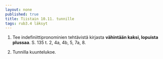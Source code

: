 ```yaml
---
layout: none
published: true
title: Tiistain 10.11. tunnille
tags: rub3.4 läksyt
---
```

1. Tee indefiniittipronominien tehtävistä kirjasta **vähintään kaksi, lopuista plussaa**. 
	S. 135 t. 2, 4a, 4b, 5, 7a, 8.

2. Tunnilla kuuntelukoe.